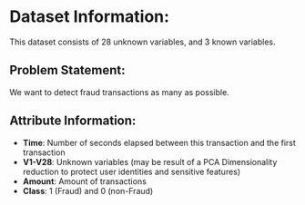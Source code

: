# Dataset Information:
This dataset consists of 28 unknown variables, and 3 known variables.

## Problem Statement:
We want to detect fraud transactions as many as possible.

## Attribute Information:
- **Time**: Number of seconds elapsed between this transaction and the first transaction
- **V1-V28**: Unknown variables (may be result of a PCA Dimensionality reduction to protect user identities and sensitive features)
- **Amount**: Amount of transactions
- **Class**: 1 (Fraud) and 0 (non-Fraud)
